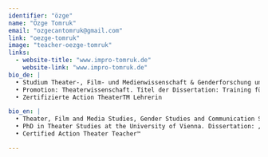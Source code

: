 ```yaml
---
identifier: "özge"
name: "Özge Tomruk"
email: "ozgecantomruk@gmail.com"
link: "oezge-tomruk"
image: "teacher-oezge-tomruk"
links:
  - website-title: "www.impro-tomruk.de"
    website-link: "www.impro-tomruk.de"
bio_de: |
  •	Studium Theater-, Film- und Medienwissenschaft & Genderforschung und Kommunikationswissenschaft an der Universität Wien  
  •	Promotion: Theaterwissenschaft. Titel der Dissertation: Training fürs Leben. Methoden improvisierten Theaters: Action Theater™ und Forumtheater. Aisthesis-Bewusstsein-Veränderung, Universität Wien  
  •	Zertifizierte Action TheaterTM Lehrerin

bio_en: |
  • Theater, Film and Media Studies, Gender Studies and Communication Studies at the University of Vienna  
  • PhD in Theater Studies at the University of Vienna. Dissertation: „Training for Life, Improvisational Theatre Methods: Action Theater™ and Forum Theatre: Aisthesis-Awareness-Change”  
  • Certified Action Theater Teacher™

---
```

